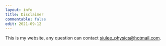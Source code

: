 ```yaml
---
layout: info
title: Disclaimer
commentable: false
edit: 2021-09-12
---
```


This is my website, any question can contact siulee_physics@hotmail.com.
